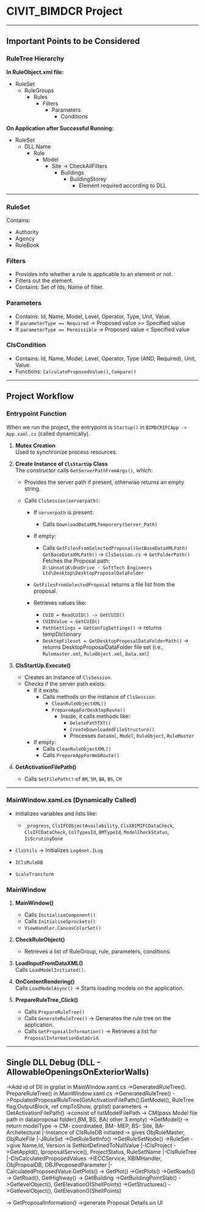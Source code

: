 # CIVIT_BIMDCR Project

---

## Important Points to be Considered

### RuleTree Hierarchy

**In RuleObject.xml file:**
- RuleSet
  - RuleGroups
    - Rules
      - Filters
        - Parameters
          - Conditions

**On Application after Successful Running:**
- RuleSet
  - DLL Name
    - Rule
      - Model
        - Site -> CheckAllFilters
          - Buildings
            - BuildingStorey
              - Element required according to DLL

---

### RuleSet

Contains:
- Authority
- Agency
- RuleBook

### Filters

- Provides info whether a rule is applicable to an element or not.
- Filters out the element.
- Contains: Set of Ids, Name of filter.

### Parameters

- Contains: Id, Name, Model, Level, Operator, Type, Unit, Value.
- If `parameterType == Required` → Proposed value >= Specified value  
- If `parameterType == Permissible` → Proposed value < Specified value

### ClsCondition

- Contains: Id, Name, Model, Level, Operator, Type (AND, Required), Unit, Value.
- Functions: `CalculateProposedValue()`, `Compare()`

---

## Project Workflow

### Entrypoint Function

When we run the project, the entrypoint is `Startup()` in `BIMDCRIFCApp -> App.xaml.cs` (called dynamically).

1. **Mutex Creation**  
   Used to synchronize process resources.
   
2. **Create Instance of `ClsStartUp` Class**  
   The constructor calls `GetServerPathFromArgs()`, which:
   - Provides the server path if present, otherwise returns an empty string.
   
   - Calls `ClsSession(serverpath)`:
     - If `serverpath` is present:
       - Calls `DownloadDataXMLTemporory(Server_Path)`
     - If empty:
       - Calls `GetFilesFromSelectedProposal(GetBaseDataXMLPath)`  
         `GetBaseDataXMLPath()` → `ClsSession.cs` → `GetFolderPath()`  
         Fetches the Proposal path:  
         `D:\UnnatiK\OneDrive - SoftTech Engineers Ltd\Desktop\DesktopProposalDataFolder`
         
     - `GetFilesFromSelectedProposal` returns a file list from the proposal.
     - Retrieves values like:
       - `CUID = ReadCUID() -> GetCUID()`
       - `CUIDValue = GetCUID()`
       - `PathSettings = GetConfigSettings()` → returns tempDictionary
       - `DesktopFileset = GetDesktopProposalDataFolderPath()` → returns DesktopProposalDataFolder file set (i.e., `Rulemaster.xml`, `RuleObject.xml`, `Data.xml`)

3. **ClsStartUp.Execute()**
   - Creates an instance of `ClsSession`.
   - Checks if the server path exists:
     - If it exists:
       - Calls methods on the instance of `ClsSession`:
         - `CleanRuleObjectXML()`
         - `PrepareAppForDesktopRoute()`
           - Inside, it calls methods like:
             - `DeletePathTXT()`
             - `CreateDownloadedFileStructure()`
             - Processes `DataXml`, `Model`, `RuleObject`, `RuleMaster`
     - If empty:
       - Calls `CleanRuleObjectXML()`
       - Calls `PrepareAppForWebRoute()`

4. **GetActivationFilePath()**
   - Calls `SetFilePath()` of `BM`, `SM`, `BA`, `BS`, `CM`

---

### MainWindow.xaml.cs (Dynamically Called)

- Initializes variables and lists like:
  - `_progress`, `ClsIFCObjectAvailability`, `ClsXBIMIFCDataCheck`, `ClsIFCDataCheck`, `ColTypesId`, `BMTypeId`, `ModelCheckStatus`, `IsScrutinyDone`
  
- `ClsUtils` → Initializes `Log4net.ILog`
- `IClsRuleDB`
- `ScaleTransform`

### MainWindow

1. **MainWindow()**
   - Calls `InitialiseComponent()`
   - Calls `InitialiseSprockets()`
   - `ViewHandler.CanvasColorSet()`
   
2. **CheckRuleObject()**
   - Retrieves a list of RuleGroup, rule, parameters, conditions.
   
3. **LoadInputFromDataXML()**  
   Calls `LoadModelInitiated()`.
   
4. **OnContentRendering()**  
   Calls `LoadModelAsync()` → Starts loading models on the application.
   
5. **PrepareRuleTree_Click()**
   - Calls `PrepareRuleTree()`
   - Calls `GenerateRuleTree()` → Generates the rule tree on the application.
   - Calls `GetProposalInformation()` → Retrieves a list for `ProposalInformationDataGrid`.

--------------------------------------------------------------------------------
Single DLL Debug (DLL - AllowableOpeningsOnExteriorWalls)
---------------------------------------------------------
->Add id of Dll in grplist in MainWindow.xaml.cs ->GeneratedRuleTree().
PrepareRuleTree() in MainWindow.xaml.cs
->GeneratedRuleTree()
		->PopulatedProposalRuleTree(GetActivationFilePath(),GetModel(), RuleTree flag,OutputBlock, ref cmpToShow, grplist)
						parameters -> GetActivationFilePath() ->consist of listModelFilePath -> CM(pass Model file path in dataproposal folder),BM, BS, BA( other 3 empty)
								   ->GetModel() -> return modelType -> CM- coordinated, BM- MEP, BS- Site, BA- Archetectural
			|-Instance of ClsRuleDB initiated -> gives ObjRuleMaster, ObjRuleFile
			|-JRuleSet ->GetRuleSetInfo() ->GetRuleSetNode() ->RuleSet ->give Name,Id, Version is SetNotDefinedToNullValue
			|-IClsProject ->GetAppId(), IproposalService(), ProjectStatus, RuleSetName
			|-ClsRuleTree
			|-ClsCalculatedProposedValues ->IECCService, XBIMHandler, ObjPropoalDB, OBJPeoposedParameter
										|-CalculatedProposedValue.GetPlots() -> GetPlot() ->GetPlots()
																						  ->GetRoads() -> GetRoad(), GetHighway()
																			 -> GetBuilding ->GetBuildingPointSlab() ->GetlevelObject(), GetElevation()(ShellPoints)
																							->GetStructures() ->GetlevelObject(), GetElevation()(ShellPoints)

-> GetProposalInformation() ->generate Proposal Details on UI
